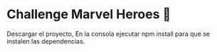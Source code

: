 # Challenge Marvel Heroes 🎯

Descargar el proyecto,
En la consola ejecutar npm install para que se instalen las dependencias.
